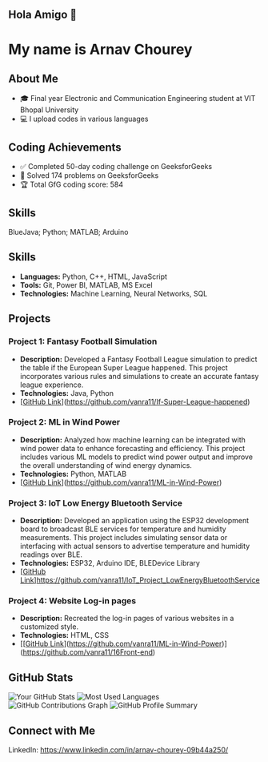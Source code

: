 ## Hola Amigo 👋

# My name is Arnav Chourey

## About Me
- 🎓 Final year Electronic and Communication Engineering student at VIT Bhopal University
- 💻 I upload codes in various languages

## Coding Achievements  
- ✅ Completed 50-day coding challenge on GeeksforGeeks
- 🧩 Solved 174 problems on GeeksforGeeks
- 🏆 Total GfG coding score: 584

## Skills
BlueJava; Python; MATLAB; Arduino

## Skills
- **Languages:** Python, C++, HTML, JavaScript
- **Tools:** Git, Power BI, MATLAB, MS Excel
- **Technologies:** Machine Learning, Neural Networks, SQL

## Projects
### Project 1: Fantasy Football Simulation
- **Description:** Developed a Fantasy Football League simulation to predict the table if the European Super League happened. This project incorporates various rules and simulations to create an accurate fantasy league experience.
- **Technologies:** Java, Python
- [[GitHub Link](#)](https://github.com/vanra11/If-Super-League-happened)

### Project 2: ML in Wind Power
- **Description:** Analyzed how machine learning can be integrated with wind power data to enhance forecasting and efficiency. This project includes various ML models to predict wind power output and improve the overall understanding of wind energy dynamics.
- **Technologies:** Python, MATLAB
- [[GitHub Link](#)](https://github.com/vanra11/ML-in-Wind-Power)

### Project 3: IoT Low Energy Bluetooth Service
- **Description:** Developed an application using the ESP32 development board to broadcast BLE services for temperature and humidity measurements. This project includes simulating sensor data or interfacing with actual sensors to advertise temperature and humidity readings over BLE.
- **Technologies:** ESP32, Arduino IDE, BLEDevice Library
- [[GitHub Link](#)]https://github.com/vanra11/IoT_Project_LowEnergyBluetoothService

### Project 4: Website Log-in pages
- **Description:** Recreated the log-in pages of various websites in a customized style.
- **Technologies:** HTML, CSS
- [[[GitHub Link](#)](https://github.com/vanra11/ML-in-Wind-Power)](https://github.com/vanra11/16Front-end)

## GitHub Stats
![Your GitHub Stats](https://github-readme-stats.vercel.app/api?username=vanra11&show_icons=true&theme=radical)
![Most Used Languages](https://github-readme-stats.vercel.app/api/top-langs/?username=vanra11&layout=compact&theme=radical)
![GitHub Contributions Graph](https://github-readme-streak-stats.herokuapp.com/?user=vanra11&theme=radical)
![GitHub Profile Summary](https://github-profile-summary-cards.vercel.app/api/cards/profile-details?username=vanra11&theme=radical)

## Connect with Me
LinkedIn: https://www.linkedin.com/in/arnav-chourey-09b44a250/
